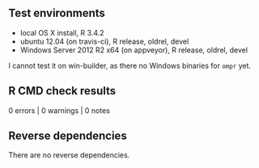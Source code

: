 ## Test environments
* local OS X install, R 3.4.2
* ubuntu 12.04 (on travis-ci), R release, oldrel, devel
* Windows Server 2012 R2 x64 (on appveyor), R release, oldrel, devel

I cannot test it on win-builder, as there no Windows binaries for `ompr` yet.

## R CMD check results

0 errors | 0 warnings | 0 notes

## Reverse dependencies

There are no reverse dependencies.
